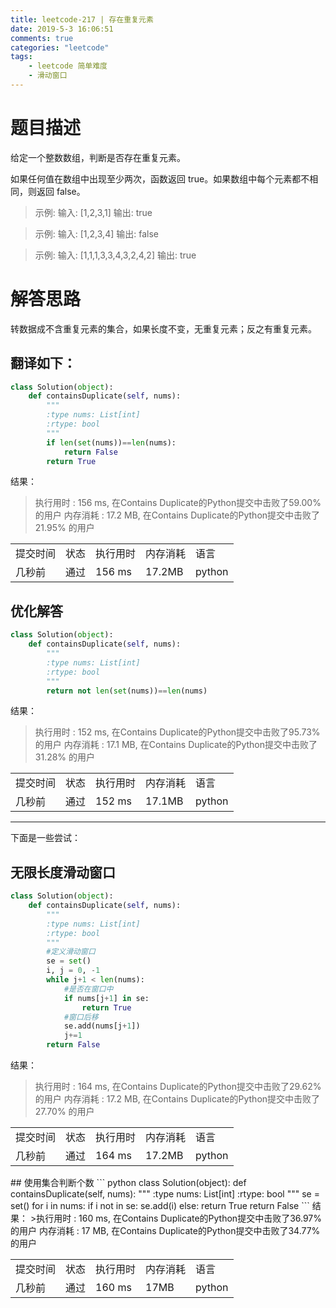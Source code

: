 ```yaml
---
title: leetcode-217 | 存在重复元素 
date: 2019-5-3 16:06:51
comments: true
categories: "leetcode"
tags: 
    - leetcode 简单难度
    - 滑动窗口
---
```


# 题目描述

给定一个整数数组，判断是否存在重复元素。

如果任何值在数组中出现至少两次，函数返回 true。如果数组中每个元素都不相同，则返回 false。

><span>示例:</span>
输入: [1,2,3,1]
输出: true

><span>示例:</span>
输入: [1,2,3,4]
输出: false

><span>示例:</span>
输入: [1,1,1,3,3,4,3,2,4,2]
输出: true




# 解答思路
转数据成不含重复元素的集合，如果长度不变，无重复元素；反之有重复元素。

## 翻译如下：
``` python
class Solution(object):
    def containsDuplicate(self, nums):
        """
        :type nums: List[int]
        :rtype: bool
        """
        if len(set(nums))==len(nums):
            return False
        return True
```

<span class="title2">结果：</span>
>执行用时 : 156 ms, 在Contains Duplicate的Python提交中击败了59.00% 的用户
内存消耗 : 17.2 MB, 在Contains Duplicate的Python提交中击败了21.95% 的用户
<table><tr><td>提交时间</td><td>状态</td><td>执行用时</td><td>内存消耗</td><td>语言</td></tr><tr><td>几秒前</td><td>通过</td><td>156 ms</td><td>17.2MB</td><td>python</td></tr></table>

## 优化解答
``` python
class Solution(object):
    def containsDuplicate(self, nums):
        """
        :type nums: List[int]
        :rtype: bool
        """
        return not len(set(nums))==len(nums)
```

<span class="title2">结果：</span>
>执行用时 : 152 ms, 在Contains Duplicate的Python提交中击败了95.73% 的用户
内存消耗 : 17.1 MB, 在Contains Duplicate的Python提交中击败了31.28% 的用户
<table><tr><td>提交时间</td><td>状态</td><td>执行用时</td><td>内存消耗</td><td>语言</td></tr><tr><td>几秒前</td><td>通过</td><td>152 ms</td><td>17.1MB</td><td>python</td></tr></table>

---

下面是一些尝试：
## 无限长度滑动窗口

``` python
class Solution(object):
    def containsDuplicate(self, nums):
        """
        :type nums: List[int]
        :rtype: bool
        """
        #定义滑动窗口
        se = set()
        i, j = 0, -1
        while j+1 < len(nums):
            #是否在窗口中
            if nums[j+1] in se:
                return True
            #窗口后移
            se.add(nums[j+1])
            j+=1
        return False

```

<span class="title2">结果：</span>
>执行用时 : 164 ms, 在Contains Duplicate的Python提交中击败了29.62% 的用户
内存消耗 : 17.2 MB, 在Contains Duplicate的Python提交中击败了27.70% 的用户
<table><tr><td>提交时间</td><td>状态</td><td>执行用时</td><td>内存消耗</td><td>语言</td></tr><tr><td>几秒前</td><td>通过</td><td>164 ms</td><td>17.2MB</td><td>python</td></tr></table>
## 使用集合判断个数
``` python
class Solution(object):
    def containsDuplicate(self, nums):
        """
        :type nums: List[int]
        :rtype: bool
        """
        se = set()
        for i in nums:
            if i not in se:
                se.add(i)
            else:
                return True
        return False
```
<span class="title2">结果：</span>
>执行用时 : 160 ms, 在Contains Duplicate的Python提交中击败了36.97% 的用户
内存消耗 : 17 MB, 在Contains Duplicate的Python提交中击败了34.77% 的用户
<table><tr><td>提交时间</td><td>状态</td><td>执行用时</td><td>内存消耗</td><td>语言</td></tr><tr><td>几秒前</td><td>通过</td><td>160 ms</td><td>17MB</td><td>python</td></tr></table>

